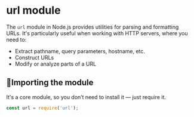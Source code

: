 # url module
The `url` module in Node.js provides utilities for parsing and formatting URLs. It's particularly useful when working with HTTP servers, where you need to:
- Extract pathname, query parameters, hostname, etc.
- Construct URLs
- Modify or analyze parts of a URL

## 🔹Importing the module
It's a core module, so you don’t need to install it — just require it.
```js
const url = require('url');
```

